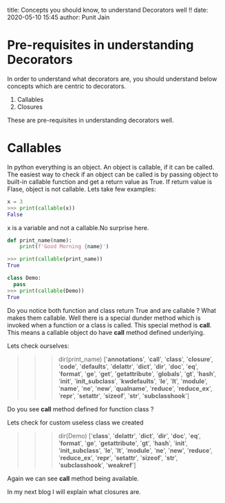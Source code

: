 title: Concepts you should know, to understand Decorators well !!
date: 2020-05-10 15:45
author: Punit Jain

# Pre-requisites in understanding Decorators

In order to understand what decorators are, you should understand below concepts which are centric to decorators.

1. Callables
2. Closures

These are pre-requisites in understanding decorators well.

# Callables

In python everything is an object. An object is callable, if it can be called. The easiest way to check if an object can be called is by passing object to built-in callable function and get a return value as True. If return value is Flase, object is not callable. Lets take few examples:

```python
x = 3
>>> print(callable(x))
False
```
x is a variable and not a callable.No surprise here.

```python
def print_name(name):
    print(f'Good Morning {name}')

>>> print(callable(print_name))
True
```

```python
class Demo:
  pass
>>> print(callable(Demo))
True
```

Do you notice both function and class return True and are callable ? What makes them callable.
Well there is a special dunder method which is invoked when a function or a class is called.
This special method is __call__. This means a callable object do have __call__ method defined underlying.

Lets check ourselves:

>>> dir(print_name)
['__annotations__', '__call__', '__class__', '__closure__', '__code__', '__defaults__', '__delattr__', '__dict__', '__dir__', '__doc__', '__eq__', '__format__', '__ge__', '__get__', '__getattribute__', '__globals__', '__gt__', '__hash__', '__init__', '__init_subclass__', '__kwdefaults__', '__le__', '__lt__', '__module__', '__name__', '__ne__', '__new__', '__qualname__', '__reduce__', '__reduce_ex__', '__repr__', '__setattr__', '__sizeof__', '__str__', '__subclasshook__']

Do you see __call__ method defined for function class ?

Lets check for custom useless class we created

>>> dir(Demo)
['__class__', '__delattr__', '__dict__', '__dir__', '__doc__', '__eq__', '__format__', '__ge__', '__getattribute__', '__gt__', '__hash__', '__init__', '__init_subclass__', '__le__', '__lt__', '__module__', '__ne__', '__new__', '__reduce__', '__reduce_ex__', '__repr__', '__setattr__', '__sizeof__', '__str__', '__subclasshook__', '__weakref__']
>>> 

Again we can see __call__ method being available. 

In my next blog I will explain what closures are.
